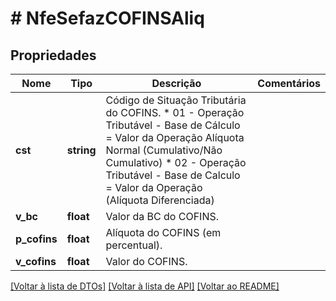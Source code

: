 # # NfeSefazCOFINSAliq

## Propriedades

Nome | Tipo | Descrição | Comentários
------------ | ------------- | ------------- | -------------
**cst** | **string** | Código de Situação Tributária do COFINS.  * 01 - Operação Tributável - Base de Cálculo &#x3D; Valor da Operação Alíquota Normal (Cumulativo/Não Cumulativo)  * 02 - Operação Tributável - Base de Calculo &#x3D; Valor da Operação (Alíquota Diferenciada) |
**v_bc** | **float** | Valor da BC do COFINS. |
**p_cofins** | **float** | Alíquota do COFINS (em percentual). |
**v_cofins** | **float** | Valor do COFINS. |

[[Voltar à lista de DTOs]](../../README.md#models) [[Voltar à lista de API]](../../README.md#endpoints) [[Voltar ao README]](../../README.md)
